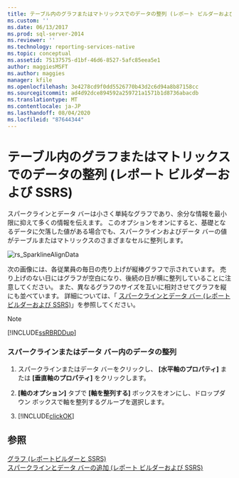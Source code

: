 ```yaml
---
title: テーブル内のグラフまたはマトリックスでのデータの整列 (レポート ビルダーおよび SSRS) | Microsoft Docs
ms.custom: ''
ms.date: 06/13/2017
ms.prod: sql-server-2014
ms.reviewer: ''
ms.technology: reporting-services-native
ms.topic: conceptual
ms.assetid: 75137575-d1bf-46d6-8527-5afc85eea5e1
author: maggiesMSFT
ms.author: maggies
manager: kfile
ms.openlocfilehash: 3e4278cd9f0dd5526770b43d2c6d94a8b87158cc
ms.sourcegitcommit: ad4d92dce894592a259721a1571b1d8736abacdb
ms.translationtype: MT
ms.contentlocale: ja-JP
ms.lasthandoff: 08/04/2020
ms.locfileid: "87644344"
---
```

# <a name="align-the-data-in-a-chart-in-a-table-or-matrix-report-builder-and-ssrs"></a>テーブル内のグラフまたはマトリックスでのデータの整列 (レポート ビルダーおよび SSRS)
  スパークラインとデータ バーは小さく単純なグラフであり、余分な情報を最小限に抑えて多くの情報を伝えます。 このオプションをオンにすると、基礎となるデータに欠落した値がある場合でも、スパークラインおよびデータ バーの値がテーブルまたはマトリックスのさまざまなセルに整列します。  
  
 ![rs_SparklineAlignData](../media/rs-sparklinealigndata.gif "rs_SparklineAlignData")  
  
 次の画像には、各従業員の毎日の売り上げが縦棒グラフで示されています。 売り上げのない日にはグラフが空白になり、後続の日が横に整列していることに注意してください。 また、異なるグラフのサイズを互いに相対させてグラフを縦にも並べています。 詳細については、「 [スパークラインとデータ バー (レポート ビルダーおよび SSRS)](sparklines-and-data-bars-report-builder-and-ssrs.md)」を参照してください。  
  
> [!NOTE]  
>  [!INCLUDE[ssRBRDDup](../../includes/ssrbrddup-md.md)]  
  
### <a name="align-the-data-in-a-sparkline-or-data-bar"></a>スパークラインまたはデータ バー内のデータの整列  
  
1.  スパークラインまたはデータ バーをクリックし、 **[水平軸のプロパティ]** または **[垂直軸のプロパティ]** をクリックします。  
  
2.  **[軸のオプション]** タブで **[軸を整列する]** ボックスをオンにし、ドロップダウン ボックスで軸を整列するグループを選択します。  
  
3.  [!INCLUDE[clickOK](../../includes/clickok-md.md)]  
  
## <a name="see-also"></a>参照  
 [グラフ &#40;レポートビルダーと SSRS&#41;](charts-report-builder-and-ssrs.md)   
 [スパークラインとデータ バーの追加 &#40;レポート ビルダーおよび SSRS&#41;](add-sparklines-and-data-bars-report-builder-and-ssrs.md)  
  
  
